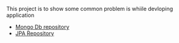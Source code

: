 
This project is to show some common problem is whiile devloping application

* [Mongo Db repository](https://github.com/trsumit/springreading/tree/master/MongoDBWriter)
* [JPA Repository](https://github.com/trsumit/springreading/tree/master/OracleReader)
